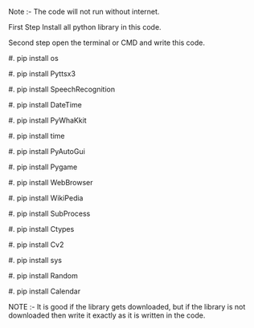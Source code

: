 Note :- The code will not run without internet.

First Step Install all  python library in this code.

Second step open the terminal or CMD and write this code.

#. pip install  os

#. pip install Pyttsx3

#. pip install SpeechRecognition

#. pip install DateTime

#. pip install PyWhaKkit

#. pip install time

#. pip install  PyAutoGui

#. pip install Pygame

#. pip install WebBrowser

#. pip install WikiPedia

#. pip install SubProcess

#. pip install Ctypes

#. pip install Cv2

#. pip install sys

#. pip install Random

#. pip install Calendar

NOTE :-  It is good if the library gets downloaded, but if the library is not downloaded then write it exactly as it is written in the code.
